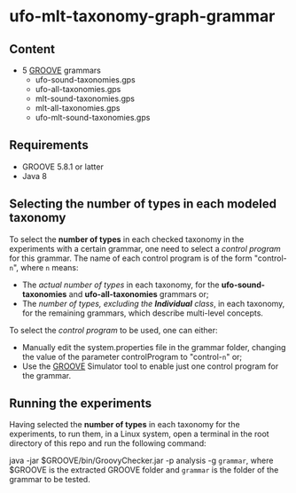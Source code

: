 # ufo-mlt-taxonomy-graph-grammar

## Content

* 5 [GROOVE](https://sourceforge.net/projects/groove/) grammars
  * ufo-sound-taxonomies.gps
  * ufo-all-taxonomies.gps
  * mlt-sound-taxonomies.gps
  * mlt-all-taxonomies.gps
  * ufo-mlt-sound-taxonomies.gps

## Requirements

* GROOVE 5.8.1 or latter
* Java 8

## Selecting the number of types in each modeled taxonomy

To select the __number of types__ in each checked taxonomy in the experiments with a certain grammar, one need to select a _control program_ for this grammar. The name of each control program is of the form "control-`n`", where `n` means:
* The _actual number of types_ in each taxonomy, for the __ufo-sound-taxonomies__ and __ufo-all-taxonomies__ grammars or;
* The _number of types, excluding the **Individual** class_, in each taxonomy, for the remaining grammars, which describe multi-level concepts.

To select the _control program_ to be used, one can either:
* Manually edit the system.properties file in the grammar folder, changing the value of the parameter controlProgram to "control-`n`" or;
* Use the [GROOVE](https://sourceforge.net/projects/groove/) Simulator tool to enable just one control program for the grammar.
  
## Running the experiments

Having selected the __number of types__ in each taxonomy for the experiments, to run them, in a Linux system, open a terminal in the root directory of this repo and run the following command:

java -jar $GROOVE/bin/GroovyChecker.jar -p analysis -g `grammar`, where $GROOVE is the extracted GROOVE folder and `grammar` is the folder of the grammar to be tested.

